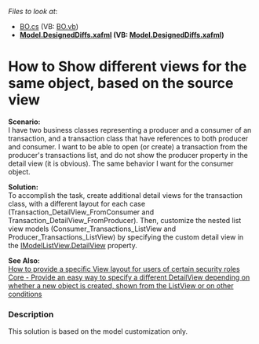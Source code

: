 <!-- default file list -->
*Files to look at*:

* [BO.cs](./CS/WinWebSolution.Module/BO.cs) (VB: [BO.vb](./VB/WinWebSolution.Module/BO.vb))
* **[Model.DesignedDiffs.xafml](./CS/WinWebSolution.Module/Model.DesignedDiffs.xafml) (VB: [Model.DesignedDiffs.xafml](./VB/WinWebSolution.Module/Model.DesignedDiffs.xafml))**
<!-- default file list end -->
# How to Show different views for the same object, based on the source view


<p><strong>Scenario:</strong><br>I have two business classes representing a producer and a consumer of an transaction, and a transaction class that have references to both producer and consumer. I want to be able to open (or create) a transaction from the producer's transactions list, and do not show the producer property in the detail view (it is obvious). The same behavior I want for the consumer object.</p>
<p><strong>Solution:</strong><br>To accomplish the task, create additional detail views for the transaction class, with a different layout for each case (Transaction_DetailView_FromConsumer and Transaction_DetailView_FromProducer). Then, customize the nested list view models (Consumer_Transactions_ListView and Producer_Transactions_ListView) by specifying the custom detail view in the <a href="https://documentation.devexpress.com/eXpressAppFramework/DevExpress.ExpressApp.Model.IModelListView.DetailView.property">IModelListView.DetailView</a> property.</p>
<p><strong>See Also:<br></strong><a href="https://www.devexpress.com/Support/Center/p/E274">How to provide a specific View layout for users of certain security roles</a><br><a href="https://www.devexpress.com/Support/Center/p/S35797">Core - Provide an easy way to specify a different DetailView depending on whether a new object is created, shown from the ListView or on other conditions</a></p>


<h3>Description</h3>

This solution is based on the model customization only.

<br/>


